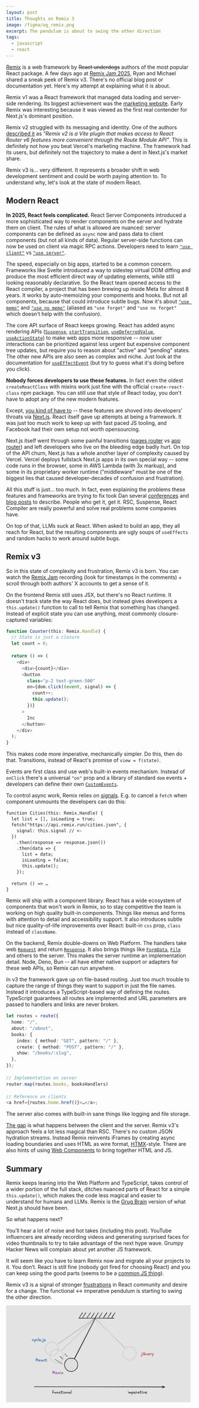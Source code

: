 ```yaml
---
layout: post
title: Thoughts on Remix 3
image: /figma/og_remix.png
excerpt: The pendulum is about to swing the other direction
tags:
  - javascript
  - react
---
```


[Remix](https://remix.run/) is a web framework by ~~React underdogs~~ authors of the most popular React package. A few days ago at [Remix Jam 2025](https://remix.run/jam/2025), Ryan and Michael shared a sneak peek of Remix v3. There's no official blog post or documentation yet. Here's my attempt at explaining what it is about.

Remix v1 was a React framework that managed data loading and server-side rendering. Its biggest achievement was the [marketing website](https://remix.run/). Early Remix was interesting because it was viewed as the first real contender for Next.js's dominant position.

Remix v2 struggled with its messaging and identity. One of the authors [described it](https://x.com/ryanflorence/status/1791479313939976313) as _"Remix v2 is a Vite plugin that makes access to React Router v6 features more convenient through the Route Module API"_. This is definitely not how you beat Vercel's marketing machine. The framework had its users, but definitely not the trajectory to make a dent in Next.js's market share.

Remix v3 is… very different. It represents a broader shift in web development sentiment and could be worth paying attention to. To understand why, let's look at the state of modern React.

## Modern React

**In 2025, React feels complicated.** React Server Components introduced a more sophisticated way to render components on the server and hydrate them on client. The rules of what is allowed are nuanced: server components can be defined as `async` now and pass data to client components (but not all kinds of data). Regular server-side functions can now be used on client via magic RPC actions. Developers need to learn [`"use client"`](https://react.dev/reference/rsc/use-client) vs [`"use server"`](https://react.dev/reference/rsc/use-server).

The speed, especially on big apps, started to be a common concern. Frameworks like Svelte introduced a way to sidestep virtual DOM diffing and produce the most efficient direct way of updating elements, while still looking reasonably declarative. So the React team opened access to the React compiler, a project that has been brewing up inside Meta for almost 8 years. It works by auto-memoizing your components and hooks. But not all components, because that could introduce subtle bugs. Now it's about [`"use memo"`](https://react.dev/reference/react-compiler/directives/use-memo) and [`"use no memo"`](https://react.dev/reference/react-compiler/directives/use-no-memo) (aliased as `"use forget"` and `"use no forget"` which doesn't help with the confusion).

The core API surface of React keeps growing. React has added async rendering APIs ([`Suspense`](https://react.dev/reference/react/Suspense), [`startTransition`](https://react.dev/reference/react/startTransition), [`useDeferredValue`](https://react.dev/reference/react/useDeferredValue), [`useActionState`](https://react.dev/reference/react/useActionState)) to make web apps more responsive -- now user interactions can be prioritized against less urgent but expensive component tree updates, but require you to reason about "active" and "pending" states. The other new APIs are also seen as complex and niche. Just look at the documentation for [`useEffectEvent`](https://react.dev/reference/react/useEffectEvent) (but try to guess what it's doing before you click).

**Nobody forces developers to use these features.** In fact even the oldest `createReactClass` with mixins work just fine with the official `create-react-class` npm package. You can still use that style of React today, you don't have to adopt any of the new modern features.

Except, [you kind of have to](https://react.dev/learn/creating-a-react-app) -- these features are shoved into developers' throats via [Next.js](https://nextjs.org/). React itself gave up attempts at being a framework. It was just too much work to keep up with fast paced JS tooling, and Facebook had their own setup not worth opensourcing.

Next.js itself went through some painful transitions ([pages router](https://nextjs.org/docs/pages) vs [app router](https://nextjs.org/docs/app/getting-started)) and left developers who live on the bleeding edge badly hurt. On top of the API churn, Next.js has a whole another layer of complexity caused by Vercel. Vercel deploys fullstack Next.js apps in its own special way -- some code runs in the browser, some in AWS Lambda (with 3x markup), and some in its proprietary worker runtime ("middleware" must be one of the biggest lies that caused developer-decades of confusion and frustration).

All this stuff is just… too much. In fact, even explaining the problems these features and frameworks are trying to fix took Dan several [conferences](https://overreacted.io/react-for-two-computers/) and [blog posts](https://overreacted.io/the-two-reacts/) to describe. People who get it, get it. RSC, Suspense, React Compiler are really powerful and solve real problems some companies have.

On top of that, LLMs suck at React. When asked to build an app, they all reach for React, but the resulting components are ugly soups of `useEffects` and random hacks to work around subtle bugs.

## Remix v3

So in this state of complexity and frustration, Remix v3 is born. You can watch the [Remix Jam](https://remix.run/jam/2025) recording (look for timestamps in the comments) + scroll through both authors' X accounts to get a sense of it.

On the frontend Remix still uses JSX, but there's no React runtime. It doesn't track state the way React does, but instead gives developers a `this.update()` function to call to tell Remix that something has changed. Instead of explicit state you can use anything, most commonly closure-captured variables:

```typescript
function Counter(this: Remix.Handle) {
  // State is just a closure
  let count = 0;

  return () => (
    <div>
      <div>{count}</div>
      <button
        class="p-2 text-green-500"
        on={dom.click((event, signal) => {
          count++;
          this.update();
        })}
      >
        Inc
      </button>
    </div>
  );
}
```

This makes code more imperative, mechanically simpler. Do this, then do that. Transitions, instead of React's promise of `view = f(state)`.

Events are first class and use web's built-in events mechanism. Instead of `onClick` there's a universal `"on"` prop and a library of standard `dom` events + developers can define their own [`CustomEvents`](https://developer.mozilla.org/en-US/docs/Web/API/CustomEvent).

To control async work, Remix relies on [signals](https://developer.mozilla.org/en-US/docs/Web/API/AbortController/signal). E.g. to cancel a `fetch` when component unmounts the developers can do this:

```
function Cities(this: Remix.Handle) {
  let list = [], isLoading = true;
  fetch("https://api.remix.run/cities.json", {
    signal: this.signal // <-
  })
    .then(response => response.json())
    .then(data => {
      list = data;
      isLoading = false;
      this.update();
    });

  return () => …
}
```

Remix will ship with a component library. React has a wide ecosystem of components that won't work in Remix, so to stay competitive the team is working on high quality built-in components. Things like menus and forms with attention to detail and accessibility support. It also introduces subtle but nice quality-of-life improvements over React: built-in `css` prop, `class` instead of `className`.

On the backend, Remix double-downs on Web Platform. The handlers take web [`Request`](https://developer.mozilla.org/en-US/docs/Web/API/Request) and return [`Response`](https://developer.mozilla.org/en-US/docs/Web/API/Response). It also brings things like [`FormData`](https://developer.mozilla.org/en-US/docs/Web/API/FormData), [`File`](https://developer.mozilla.org/en-US/docs/Web/API/File) and others to the server. This makes the server runtime an implementation detail. Node, Deno, Bun -- all have either native support or adapters for these web APIs, so Remix can run anywhere.

In v3 the framework gave up on file-based routing. Just too much trouble to capture the range of things they want to support in just the file names. Instead it introduces a TypeScript-based way of defining the routes. TypeScript guarantees all routes are implemented and URL parameters are passed to handlers and links are never broken.

```typescript
let routes = route({
  home: "/",
  about: "/about",
  books: {
    index: { method: "GET", pattern: "/" },
    create: { method: "POST", pattern: "/" },
    show: "/books/:slug",
  },
});

// Implementation on server
router.map(routes.books, booksHandlers)

// Reference on clients
<a href={routes.home.href()}>…</a>;
```

The server also comes with built-in sane things like logging and file storage.

[The gap](https://www.youtube.com/watch?v=zqhE-CepH2g) is what happens between the client and the server. Remix v3's approach feels a lot less magical than RSC. There's no custom JSON hydration streams. Instead Remix reinvents iFrames by creating async loading boundaries and uses HTML as wire format, [HTMX](https://htmx.org/)-style. There are also hints of using [Web Components](https://developer.mozilla.org/en-US/docs/Web/API/Web_components) to bring together HTML and JS.

## Summary

Remix keeps leaning into the Web Platform and TypeScript, takes control of a wider portion of the full stack, ditches nuanced parts of React for a simple `this.update()`, which makes the code less magical and easier to understand for humans and LLMs. Remix is the [Grug Brain](https://grugbrain.dev/) version of what Next.js should have been.

So what happens next?

You’ll hear a lot of noise and hot takes (including this post). YouTube influencers are already recording videos and generating surprised faces for video thumbnails to try to take advantage of the next hype wave. Grumpy Hacker News will complain about yet another JS framework.

It will seem like you have to learn Remix now and migrate all your projects to it. You don’t. React is still fine (nobody got fired for choosing React) and you can keep using the good parts (seems to be a [common JS thing](https://www.amazon.com/JavaScript-Good-Parts-Douglas-Crockford/dp/0596517742)).

Remix v3 is a signal of stronger [frustrations](https://cassidoo.co/post/annoyed-at-react/) in React community and desire for a change. The functional ↔ imperative pendulum is starting to swing the other direction.

![](/figma/og_remix.png)
